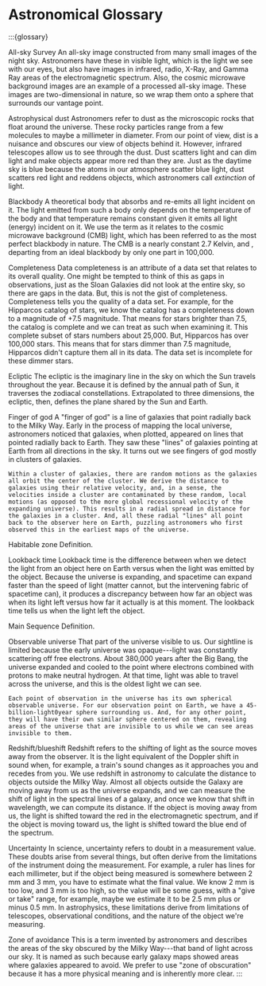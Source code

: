 # Astronomical Glossary

:::{glossary}


All-sky Survey
    An all-sky image constructed from many small images of the night sky. Astronomers have these in visible light, which is the light we see with our eyes, but also have images in infrared, radio, X-Ray, and Gamma Ray areas of the electromagnetic spectrum. Also, the cosmic microwave background images are an example of a processed all-sky image. These images are two-dimensional in nature, so we wrap them onto a sphere that surrounds our vantage point.


Astrophysical dust
    Astronomers refer to dust as the microscopic rocks that float around the universe. These rocky particles range from a few molecules to maybe a millimeter in diameter. From our point of view, dist is a nuisance and obscures our view of objects behind it. However, infrared telescopes allow us to see through the dust. Dust scatters light and can dim light and make objects appear more red than they are. Just as the daytime sky is blue because the atoms in our atmosphere scatter blue light, dust scatters red light and reddens objects, which astronomers call *extinction* of light.


Blackbody
    A theoretical body that absorbs and re-emits all light incident on it. The light emitted from such a body only depends on the temperature of the body and that temperature remains constant given it emits all light (energy) incident on it. We use the term as it relates to the cosmic microwave background (CMB) light, which has been referred to as the most perfect blackbody in nature. The CMB is a nearly constant 2.7 Kelvin, and , departing from an ideal blackbody by only one part in 100,000.


Completeness
    Data completeness is an attribute of a data set that relates to its overall quality. One might be tempted to think of this as gaps in observations, just as the Sloan Galaxies did not look at the entire sky, so there are gaps in the data. But, this is not the gist of completeness. Completeness tells you the quality of a data set. For example, for the Hipparcos catalog of stars, we know the catalog has a completeness down to a magnitude of +7.5 magnitude. That means for stars brighter than 7.5, the catalog is complete and we can treat as such when examining it. This complete subset of stars numbers about 25,000. But, Hipparcos has over 100,000 stars. This means that for stars dimmer than 7.5 magnitude, Hipparcos didn't capture them all in its data. The data set is incomplete for these dimmer stars.


Ecliptic
    The ecliptic is the imaginary line in the sky on which the Sun travels throughout the year. Because it is defined by the annual path of Sun, it traverses the zodiacal constellations. Extrapolated to three dimensions, the ecliptic, then, defines the plane shared by the Sun and Earth.


Finger of god
    A "finger of god" is a line of galaxies that point radially back to the Milky Way. Early in the process of mapping the local universe, astronomers noticed that galaxies, when plotted, appeared on lines that pointed radially back to Earth. They saw these "lines" of galaxies pointing at Earth from all directions in the sky. It turns out we see fingers of god mostly in clusters of galaxies. 
    
    Within a cluster of galaxies, there are random motions as the galaxies all orbit the center of the cluster. We derive the distance to galaxies using their relative velocity, and, in a sense, the velocities inside a cluster are contaminated by these random, local motions (as opposed to the more global recessional velocity of the expanding universe). This results in a radial spread in distance for the galaxies in a cluster. And, all these radial "lines" all point back to the observer here on Earth, puzzling astronomers who first observed this in the earliest maps of the universe.


Habitable zone
    Definition.


Lookback time
    Lookback time is the difference between when we detect the light from an object here on Earth versus when the light was emitted by the object. Because the universe is expanding, and spacetime can expand faster than the speed of light (matter cannot, but the intervening fabric of spacetime can), it produces a discrepancy between how far an object was when its light left versus how far it actually is at this moment. The lookback time tells us when the light left the object.


Main Sequence
    Definition.


Observable universe
    That part of the universe visible to us. Our sightline is limited because the early universe was opaque---light was constantly scattering off free electrons. About 380,000 years after the Big Bang, the universe expanded and cooled to the point where electrons combined with protons to make neutral hydrogen. At that time, light was able to travel across the universe, and this is the oldest light we can see.

    Each point of observation in the universe has its own spherical observable universe. For our observation point on Earth, we have a 45-billion-light0year sphere surrounding us. And, for any other point, they will have their own similar sphere centered on them, revealing areas of the universe that are invisible to us while we can see areas invisible to them.


Redshift/blueshift
    Redshift refers to the shifting of light as the source moves away from the observer. It is the light equivalent of the Doppler shift in sound when, for example, a train's sound changes as it approaches you and recedes from you. We use redshift in astronomy to calculate the distance to objects outside the Milky Way. Almost all objects outside the Galaxy are moving away from us as the universe expands, and we can measure the shift of light in the spectral lines of a galaxy, and once we know that shift in wavelength, we can compute its distance. If the object is moving away from us, the light is shifted toward the red in the electromagnetic spectrum, and if the object is moving toward us, the light is shifted toward the blue end of the spectrum.


Uncertainty
    In science, uncertainty refers to doubt in a measurement value. These doubts arise from several things, but often derive from the limitations of the instrument doing the measurement. For example, a ruler has lines for each millimeter, but if the object being measured is somewhere between 2 mm and 3 mm, you have to estimate what the final value. We know 2 mm is too low, and 3 mm is too high, so the value will be some guess, with a "give or take" range, for example, maybe we estimate it to be 2.5 mm plus or minus 0.5 mm. In astrophysics, these limitations derive from limitations of telescopes, observational conditions, and the nature of the object we're measuring.


Zone of avoidance
    This is a term invented by astronomers and describes the areas of the sky obscured by the Milky Way---that band of light across our sky. It is named as such because early galaxy maps showed areas where galaxies appeared to avoid. We prefer to use "zone of obscuration" because it has a more physical meaning and is inherently more clear.
:::

